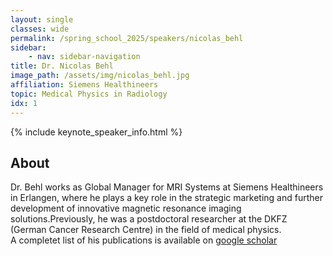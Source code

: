 ```yaml
---
layout: single
classes: wide
permalink: /spring_school_2025/speakers/nicolas_behl
sidebar:
    - nav: sidebar-navigation
title: Dr. Nicolas Behl
image_path: /assets/img/nicolas_behl.jpg
affiliation: Siemens Healthineers
topic: Medical Physics in Radiology
idx: 1
---
```


{% include keynote_speaker_info.html %}


## About

Dr. Behl works as Global Manager for MRI Systems at Siemens Healthineers in Erlangen, where he plays a key role in the strategic marketing and further development of innovative magnetic resonance imaging solutions.Previously, he was a postdoctoral researcher at the DKFZ (German Cancer Research Centre) in the field of medical physics. <br> A completet list of his publications is available on <a href="https://scholar.google.com/scholar?hl=de&as_sdt=0%2C5&q=dr.+nicolas+behl"> google scholar </a>
